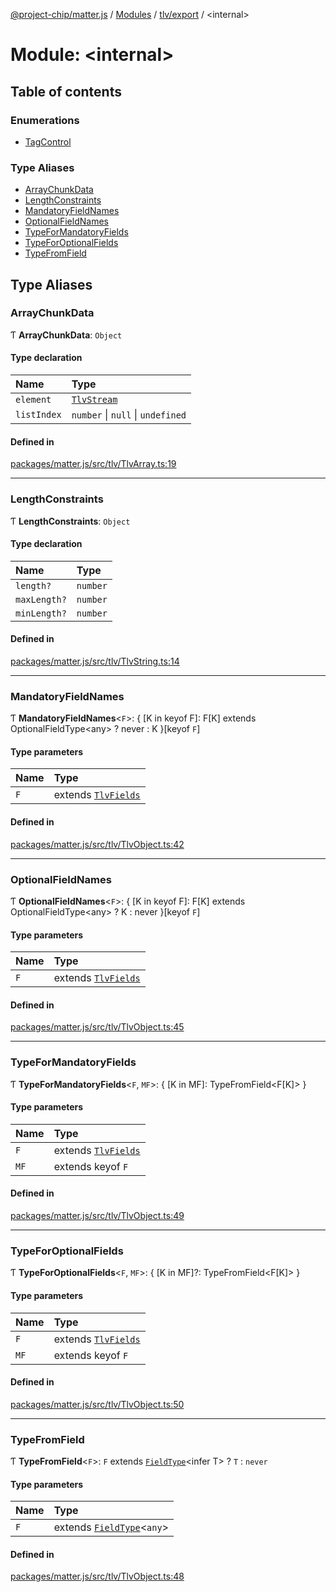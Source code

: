 [@project-chip/matter.js](../README.md) / [Modules](../modules.md) / [tlv/export](tlv_export.md) / \<internal\>

# Module: \<internal\>

## Table of contents

### Enumerations

- [TagControl](../enums/tlv_export._internal_.TagControl.md)

### Type Aliases

- [ArrayChunkData](tlv_export._internal_.md#arraychunkdata)
- [LengthConstraints](tlv_export._internal_.md#lengthconstraints)
- [MandatoryFieldNames](tlv_export._internal_.md#mandatoryfieldnames)
- [OptionalFieldNames](tlv_export._internal_.md#optionalfieldnames)
- [TypeForMandatoryFields](tlv_export._internal_.md#typeformandatoryfields)
- [TypeForOptionalFields](tlv_export._internal_.md#typeforoptionalfields)
- [TypeFromField](tlv_export._internal_.md#typefromfield)

## Type Aliases

### ArrayChunkData

Ƭ **ArrayChunkData**: `Object`

#### Type declaration

| Name | Type |
| :------ | :------ |
| `element` | [`TlvStream`](tlv_export.md#tlvstream) |
| `listIndex` | `number` \| ``null`` \| `undefined` |

#### Defined in

[packages/matter.js/src/tlv/TlvArray.ts:19](https://github.com/project-chip/matter.js/blob/558e12c94a201592c28c7bc0743705360b3e5ca6/packages/matter.js/src/tlv/TlvArray.ts#L19)

___

### LengthConstraints

Ƭ **LengthConstraints**: `Object`

#### Type declaration

| Name | Type |
| :------ | :------ |
| `length?` | `number` |
| `maxLength?` | `number` |
| `minLength?` | `number` |

#### Defined in

[packages/matter.js/src/tlv/TlvString.ts:14](https://github.com/project-chip/matter.js/blob/558e12c94a201592c28c7bc0743705360b3e5ca6/packages/matter.js/src/tlv/TlvString.ts#L14)

___

### MandatoryFieldNames

Ƭ **MandatoryFieldNames**\<`F`\>: \{ [K in keyof F]: F[K] extends OptionalFieldType\<any\> ? never : K }[keyof `F`]

#### Type parameters

| Name | Type |
| :------ | :------ |
| `F` | extends [`TlvFields`](tlv_export.md#tlvfields) |

#### Defined in

[packages/matter.js/src/tlv/TlvObject.ts:42](https://github.com/project-chip/matter.js/blob/558e12c94a201592c28c7bc0743705360b3e5ca6/packages/matter.js/src/tlv/TlvObject.ts#L42)

___

### OptionalFieldNames

Ƭ **OptionalFieldNames**\<`F`\>: \{ [K in keyof F]: F[K] extends OptionalFieldType\<any\> ? K : never }[keyof `F`]

#### Type parameters

| Name | Type |
| :------ | :------ |
| `F` | extends [`TlvFields`](tlv_export.md#tlvfields) |

#### Defined in

[packages/matter.js/src/tlv/TlvObject.ts:45](https://github.com/project-chip/matter.js/blob/558e12c94a201592c28c7bc0743705360b3e5ca6/packages/matter.js/src/tlv/TlvObject.ts#L45)

___

### TypeForMandatoryFields

Ƭ **TypeForMandatoryFields**\<`F`, `MF`\>: \{ [K in MF]: TypeFromField\<F[K]\> }

#### Type parameters

| Name | Type |
| :------ | :------ |
| `F` | extends [`TlvFields`](tlv_export.md#tlvfields) |
| `MF` | extends keyof `F` |

#### Defined in

[packages/matter.js/src/tlv/TlvObject.ts:49](https://github.com/project-chip/matter.js/blob/558e12c94a201592c28c7bc0743705360b3e5ca6/packages/matter.js/src/tlv/TlvObject.ts#L49)

___

### TypeForOptionalFields

Ƭ **TypeForOptionalFields**\<`F`, `MF`\>: \{ [K in MF]?: TypeFromField\<F[K]\> }

#### Type parameters

| Name | Type |
| :------ | :------ |
| `F` | extends [`TlvFields`](tlv_export.md#tlvfields) |
| `MF` | extends keyof `F` |

#### Defined in

[packages/matter.js/src/tlv/TlvObject.ts:50](https://github.com/project-chip/matter.js/blob/558e12c94a201592c28c7bc0743705360b3e5ca6/packages/matter.js/src/tlv/TlvObject.ts#L50)

___

### TypeFromField

Ƭ **TypeFromField**\<`F`\>: `F` extends [`FieldType`](../interfaces/tlv_export.FieldType.md)\<infer T\> ? `T` : `never`

#### Type parameters

| Name | Type |
| :------ | :------ |
| `F` | extends [`FieldType`](../interfaces/tlv_export.FieldType.md)\<`any`\> |

#### Defined in

[packages/matter.js/src/tlv/TlvObject.ts:48](https://github.com/project-chip/matter.js/blob/558e12c94a201592c28c7bc0743705360b3e5ca6/packages/matter.js/src/tlv/TlvObject.ts#L48)
